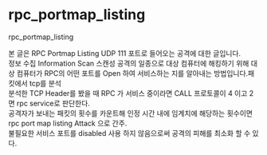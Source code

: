 # rpc_portmap_listing
rpc_portmap_listing

본 글은 RPC Portmap Listing UDP 111 포트로 들어오는 공격에 대한 글입니다.      
정보 수집 Information Scan 스캔성 공격의 일종으로 대상 컴퓨터에 해킹하기 위해 대상 컴퓨터가 RPC의 어떤 포트를 Open 하여 서비스하는 지를 알아내는 방법입니다.패킷에서 tcp를 분석     
분석한 TCP Header를 봤을 때 RPC 가 서비스 중이라면 CALL 프로토콜이 4 이고 2면 rpc service로 판단한다.    
공격자가 보내는 패킷의 횟수를 카운트해 인정 시간 내에 임계치에 해당하는 횟수이면 rpc port map listing Attack 으로 간주.    
불필요한 서비스 포트를 disabled 사용 하지 않음으로써 공격의 피해를 최소화 할 수 있다.     
